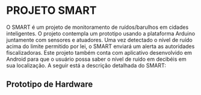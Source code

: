 # PROJETO SMART #
O SMART é um projeto de monitoramento de ruídos/barulhos em cidades inteligentes. O projeto contempla um prototipo usando a
plataforma Arduino juntamente com sensores e atuadores. Uma vez detectado o nível de ruído acima do limite permitido por lei, 
o SMART enviará um alerta as autoridades fiscalizadoras. Este projeto também conta com aplicativo desenvolvido em Android 
para que o usuário possa saber o nível de ruído em decibéis em sua localização.
A seguir está a descrição detalhada do SMART:

## Prototipo de Hardware ##
